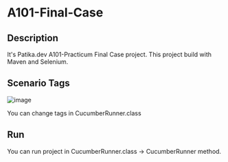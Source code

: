 # A101-Final-Case

## Description

It's Patika.dev A101-Practicum Final Case project. This project build with Maven and Selenium.

## Scenario Tags

![image](https://user-images.githubusercontent.com/66212697/200285756-f01e20ba-860e-4362-ac7f-a1d217410c24.png)

You can change tags in CucumberRunner.class


## Run

You can run project in CucumberRunner.class -> CucumberRunner method.
